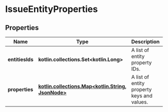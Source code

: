 
# IssueEntityProperties

## Properties
Name | Type | Description | Notes
------------ | ------------- | ------------- | -------------
**entitiesIds** | **kotlin.collections.Set&lt;kotlin.Long&gt;** | A list of entity property IDs. |  [optional]
**properties** | [**kotlin.collections.Map&lt;kotlin.String, JsonNode&gt;**](JsonNode.md) | A list of entity property keys and values. |  [optional]



